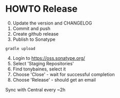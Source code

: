 # HOWTO Release

0. Update the version and CHANGELOG
1. Commit and push
2. Create github release
3. Publish to Sonatype
```
gradle upload
```
4. Login to https://oss.sonatype.org/
5. Select 'Staging Repositories'
6. Find tonybaines, select it
7. Choose 'Close' - wait for successful completion
8. Choose 'Release' - should get an email

Sync with Central every ~2h
